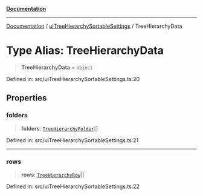 [**Documentation**](../../README.md)

***

[Documentation](../../README.md) / [uiTreeHierarchySortableSettings](../README.md) / TreeHierarchyData

# Type Alias: TreeHierarchyData

> **TreeHierarchyData** = `object`

Defined in: src/uiTreeHierarchySortableSettings.ts:20

## Properties

### folders

> **folders**: [`TreeHierarchyFolder`](TreeHierarchyFolder.md)[]

Defined in: src/uiTreeHierarchySortableSettings.ts:21

***

### rows

> **rows**: [`TreeHierarchyRow`](TreeHierarchyRow.md)[]

Defined in: src/uiTreeHierarchySortableSettings.ts:22
